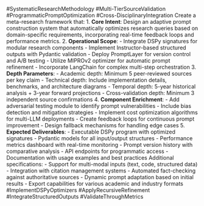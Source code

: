 #SystematicResearchMethodology #Multi-TierSourceValidation #ProgrammaticPromptOptimization #Cross-DisciplinaryIntegration Create a meta-research framework that: 1. **Core Intent**: Design an adaptive prompt construction system that automatically optimizes research queries based on domain-specific requirements, incorporating real-time feedback loops and performance metrics. 2. **Operational Scope**: - Integrate DSPy signatures for modular research components - Implement Instructor-based structured outputs with Pydantic validation - Deploy PromptLayer for version control and A/B testing - Utilize MIPROv2 optimizer for automatic prompt refinement - Incorporate LangChain for complex multi-step orchestration 3. **Depth Parameters**: - Academic depth: Minimum 5 peer-reviewed sources per key claim - Technical depth: Include implementation details, benchmarks, and architecture diagrams - Temporal depth: 5-year historical analysis + 3-year forward projections - Cross-validation depth: Minimum 3 independent source confirmations 4. **Component Enrichment**: - Add adversarial testing module to identify prompt vulnerabilities - Include bias detection and mitigation strategies - Implement cost optimization algorithms for multi-LLM deployments - Create feedback loops for continuous prompt improvement - Design fallback mechanisms for handling edge cases 5. **Expected Deliverables**: - Executable DSPy program with optimized signatures - Pydantic models for all input/output structures - Performance metrics dashboard with real-time monitoring - Prompt version history with comparative analysis - API endpoints for programmatic access - Documentation with usage examples and best practices Additional specifications: - Support for multi-modal inputs (text, code, structured data) - Integration with citation management systems - Automated fact-checking against authoritative sources - Dynamic prompt adaptation based on initial results - Export capabilities for various academic and industry formats #ImplementDSPyOptimizers #ApplyRecursiveRefinement #IntegrateStructuredOutputs #ValidateThroughMetrics